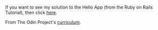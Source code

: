 If you want to see my solution to the Hello App (from the Ruby on Rails Tutorial), then click [here](https://github.com/FelipeParreira/toy_app).

From The Odin Project's [curriculum](https://www.theodinproject.com/courses/web-development-101/lessons/ruby-on-rails-basics).
